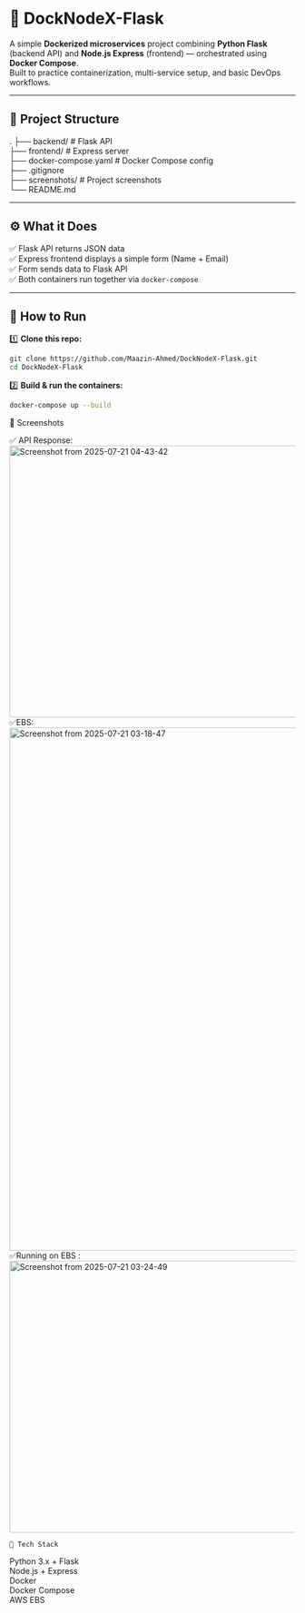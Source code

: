 # 🚢 DockNodeX-Flask

A simple **Dockerized microservices** project combining **Python Flask** (backend API) and **Node.js Express** (frontend) — orchestrated using **Docker Compose**.  
Built to practice containerization, multi-service setup, and basic DevOps workflows.

---

## 📁 Project Structure

.
├── backend/ # Flask API                            <br>
├── frontend/ # Express server                  <br>
├── docker-compose.yaml # Docker Compose config<br>
├── .gitignore<br>
├── screenshots/ # Project screenshots<br>
└── README.md<br>

---

## ⚙️ What it Does

✅ Flask API returns JSON data  
✅ Express frontend displays a simple form (Name + Email)  
✅ Form sends data to Flask API  
✅ Both containers run together via `docker-compose`

---

## 🐳 How to Run

1️⃣ **Clone this repo:**
```bash
git clone https://github.com/Maazin-Ahmed/DockNodeX-Flask.git
cd DockNodeX-Flask
```


2️⃣ **Build & run the containers:**
```bash
docker-compose up --build
```



  📸 Screenshots
    
   ✅ API Response:<img width="631" height="479" alt="Screenshot from 2025-07-21 04-43-42" src="https://github.com/user-attachments/assets/7ce71a6f-48b7-4f71-9f38-2f2cbe384047" />
   ✅EBS:<img width="1917" height="922" alt="Screenshot from 2025-07-21 03-18-47" src="https://github.com/user-attachments/assets/2eab78bb-21e4-4f8a-90a1-26c8220140ec" />
   ✅Running on EBS :<img width="1918" height="479" alt="Screenshot from 2025-07-21 03-24-49" src="https://github.com/user-attachments/assets/fa95d9a1-490d-4406-80b7-4ab7c1bf3b54" />


    🧰 Tech Stack

  Python 3.x + Flask<br>
  Node.js + Express<br>
  Docker<br>
  Docker Compose<br>
  AWS EBS
    


      




    

